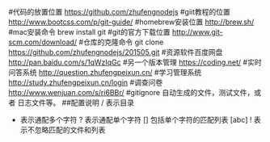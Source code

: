 #代码的放置位置
https://github.com/zhufengnodejs
#giit教程的位置
http://www.bootcss.com/p/git-guide/
#homebrew安装位置
http://brew.sh/
#mac安装命令
brew install git
#git的官方下载位置
http://www.git-scm.com/download/
#仓库的克隆命令
git clone https://github.com/zhufengnodejs/201505.git
#资源软件百度网盘
http://pan.baidu.com/s/1qWzIqGc
#另一个版本管理
https://coding.net/
#实时问答系统
http://question.zhufengpeixun.cn/
#学习管理系统
http://study.zhufengpeixun.cn/login
#调查问卷
http://www.wenjuan.com/s/ri6BBr/
#gitignore
自动生成的文件，测试文件，或者 日志文件等。
##配置说明
/ 表示目录
* 表示通配多个字符
? 表示通配单个字符
[] 包括单个字符的匹配列表 [abc]
! 表示不忽略匹配的文件和列表
